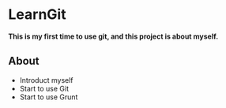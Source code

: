 # LearnGit
**This is my first time to use git, and this project is about myself.**

## About
- Introduct myself
- Start to use Git
- Start to use Grunt
